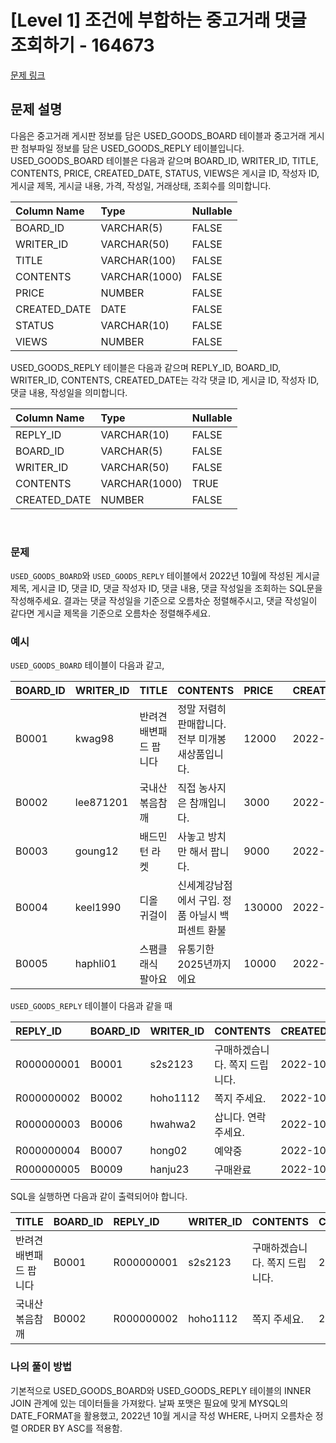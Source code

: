 # [Level 1] 조건에 부합하는 중고거래 댓글 조회하기 - 164673
[문제 링크](https://school.programmers.co.kr/learn/courses/30/lessons/164673)

## 문제 설명
다음은 중고거래 게시판 정보를 담은 USED_GOODS_BOARD 테이블과 중고거래 게시판 첨부파일 정보를 담은 USED_GOODS_REPLY 테이블입니다. USED_GOODS_BOARD 테이블은 다음과 같으며 BOARD_ID, WRITER_ID, TITLE, CONTENTS, PRICE, CREATED_DATE, STATUS, VIEWS은 게시글 ID, 작성자 ID, 게시글 제목, 게시글 내용, 가격, 작성일, 거래상태, 조회수를 의미합니다.


| Column Name  | Type          | Nullable  |
|:-------------|:--------------|:----------|
| BOARD_ID     | VARCHAR(5)    | FALSE     |
| WRITER_ID    | VARCHAR(50)   | FALSE     |
| TITLE        | VARCHAR(100)  | FALSE     |
| CONTENTS     | VARCHAR(1000) | FALSE     |
| PRICE        | NUMBER        | FALSE     |
| CREATED_DATE | DATE          | FALSE     |
| STATUS       | VARCHAR(10)   | FALSE     |
| VIEWS        | NUMBER        | FALSE     |


USED_GOODS_REPLY 테이블은 다음과 같으며 REPLY_ID, BOARD_ID, WRITER_ID, CONTENTS, CREATED_DATE는 각각 댓글 ID, 게시글 ID, 작성자 ID, 댓글 내용, 작성일을 의미합니다.


| Column Name  | Type          | Nullable  |
|:-------------|:--------------|:----------|
| REPLY_ID     | VARCHAR(10)   | FALSE     |
| BOARD_ID     | VARCHAR(5)    | FALSE     |
| WRITER_ID    | VARCHAR(50)   | FALSE     |
| CONTENTS     | VARCHAR(1000) | TRUE      |
| CREATED_DATE | NUMBER        | FALSE     |

<br />

### 문제
`USED_GOODS_BOARD`와 `USED_GOODS_REPLY` 테이블에서 2022년 10월에 작성된 게시글 제목, 게시글 ID, 댓글 ID, 댓글 작성자 ID, 댓글 내용, 댓글 작성일을 조회하는 SQL문을 작성해주세요. 결과는 댓글 작성일을 기준으로 오름차순 정렬해주시고, 댓글 작성일이 같다면 게시글 제목을 기준으로 오름차순 정렬해주세요.

### 예시
`USED_GOODS_BOARD` 테이블이 다음과 같고,

| BOARD_ID | WRITER_ID     | TITLE | CONTENTS                    | PRICE  | CREATED_DATE | STATUS | VIEWS |
|:---------|:--------------|:------|:----------------------------|:-------|:-------------|:-------|:------|
| B0001    | kwag98        | 반려견 배변패드 팝니다 | 정말 저렴히 판매합니다. 전부 미개봉 새상품입니다.| 12000  | 2022-10-01   | DONE   | 250   |
| B0002    | lee871201     | 국내산 볶음참깨 | 직접 농사지은 참깨입니다.              | 3000   | 2022-10-02   | DONE   | 121   |
| B0003    | goung12       | 배드민턴 라켓 | 사놓고 방치만 해서 팝니다.             | 9000   | 2022-10-02   | SALE   | 212   |
| B0004    | keel1990      | 디올 귀걸이  | 신세계강남점에서 구입. 정품 아닐시 백퍼센트 환불 | 130000 | 2022-10-02   | SALE   | 199   |
| B0005    | haphli01      | 스팸클래식 팔아요 | 유통기한 2025년까지에요              | 10000  | 2022-10-02   | SALE   | 121   |

`USED_GOODS_REPLY` 테이블이 다음과 같을 때

| REPLY_ID   | BOARD_ID | WRITER_ID  | CONTENTS                  | CREATED_DATE      |
|:-----------|:---------|:-----------|:--------------------------|:------------------|
| R000000001 | B0001    | 	s2s2123   | 구매하겠습니다. 쪽지 드립니다.         | 2022-10-02        |
| R000000002 | B0002    | hoho1112   | 쪽지 주세요.                   | 2022-10-03        |
| R000000003 | B0006    | 	hwahwa2   | 삽니다. 연락주세요.               | 2022-10-03        |
| R000000004 | B0007    | hong02     | 예약중                       | 2022-10-06        |
| R000000005 | B0009    | 	hanju23   | 구매완료                      | 2022-10-07        |

SQL을 실행하면 다음과 같이 출력되어야 합니다.

| TITLE             | BOARD_ID | REPLY_ID   | WRITER_ID  | CONTENTS                  | CREATED_DATE |
|:------------------|:---------|:-----------|:-----------|:--------------------------|:-------------|
| 반려견 배변패드 팝니다      | B0001    | R000000001 | 	s2s2123   | 구매하겠습니다. 쪽지 드립니다.         | 2022-10-02        |
| 국내산 볶음참깨          | B0002    | R000000002 | hoho1112   | 쪽지 주세요.                   | 2022-10-03         |

### 나의 풀이 방법

기본적으로 USED_GOODS_BOARD와 USED_GOODS_REPLY 테이블의 INNER JOIN 관계에 있는 데이터들을 가져왔다.
날짜 포맷은 필요에 맞게 MYSQL의 DATE_FORMAT을 활용했고, 2022년 10월 게시글 작성 WHERE, 나머지 오름차순 정렬 ORDER BY ASC를 적용함. 